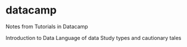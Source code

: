 # datacamp
Notes from Tutorials in Datacamp

Introduction to Data
Language of data
Study types and cautionary tales
